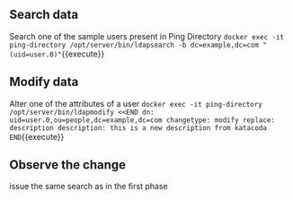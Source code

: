 ## Search data
Search one of the sample users present in Ping Directory 
`docker exec -it ping-directory /opt/server/bin/ldapsearch -b dc=example,dc=com "(uid=user.0)"`{{execute}}

## Modify data
Alter one of the attributes of a user
`docker exec -it ping-directory /opt/server/bin/ldapmodify <<END
dn: uid=user.0,ou=people,dc=example,dc=com
changetype: modify
replace: description
description: this is a new description from katacoda
END`{{execute}}


## Observe the change
issue the same search as in the first phase 